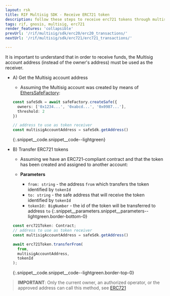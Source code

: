 ```yaml
---
layout: rsk
title: RIF Multisig SDK - Receive ERC721 token
description: follow these steps to receive erc721 tokens through multisig transactions
tags: rif, gnosis, multisig, erc721
render_features: 'collapsible'
prevUrl: '/rif/multisig/sdk/erc20/erc20_transactions/'
nextUrl: '/rif/multisig/sdk/erc721/erc721_transactions/'

---
```


It is important to understand that in order to receive funds, the Multisig account address (instead of the owner's address) must be used as the receiver.

[](#top "collapsible")
- A) Get the Multisig account address
  * Assuming the Multisig account was created by means of [EthersSafeFactory](/rif/multisig/sdk/creation):

  ```ts
  const safeSdk = await safeFactory.createSafe({
    owners: ['0x1234...', '0xabcd...', '0x0987...'],
    threshold: 2
  })

  // address to use as token receiver
  const multisigAccountAddress = safeSdk.getAddress()
  ```
  {:.snippet__code.snippet__code--lightgreen}

- B) Transfer ERC721 tokens
  * Assuming we have an ERC721-compliant contract and that the token has been created and assigned to another account:
  
  * **Parameters**
    - `from: string` - the address `from` which transfers the token identified by `tokenId`
    - `to: string` - the safe address that will receive the token identified by `tokenId`
    - `tokenId: BigNumber` - the id of the token will be transferred to address `to`
  {:.snippet__parameters.snippet__parameters--lightgreen.border-bottom-0}

  ```ts
  const erc721Token: Contract;
  // address to use as token receiver
  const multisigAccountAddress = safeSdk.getAddress()

  await erc721Token.transferFrom(
    from,
    multisigAccountAddress,
    tokenId
  );
  ```
  {:.snippet__code.snippet__code--lightgreen.border-top-0}

> **IMPORTANT**: Only the current owner, an authorized operator, or the approved address can call this method, see [ERC721](https://eips.ethereum.org/EIPS/eip-721)
